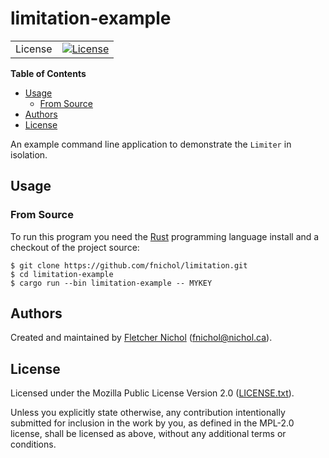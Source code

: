 # limitation-example

|         |                                      |
| ------: | ------------------------------------ |
| License | [![License][badge-license]][license] |

**Table of Contents**

<!-- toc -->

- [Usage](#usage)
  - [From Source](#from-source)
- [Authors](#authors)
- [License](#license)

<!-- tocstop -->

An example command line application to demonstrate the `Limiter` in isolation.

## Usage

### From Source

To run this program you need the [Rust](https://rustup.rs/) programming language
install and a checkout of the project source:

```console
$ git clone https://github.com/fnichol/limitation.git
$ cd limitation-example
$ cargo run --bin limitation-example -- MYKEY
```

## Authors

Created and maintained by [Fletcher Nichol][fnichol] (<fnichol@nichol.ca>).

## License

Licensed under the Mozilla Public License Version 2.0 ([LICENSE.txt][license]).

Unless you explicitly state otherwise, any contribution intentionally submitted
for inclusion in the work by you, as defined in the MPL-2.0 license, shall be
licensed as above, without any additional terms or conditions.

[badge-license]:
  https://img.shields.io/badge/License-MPL%202.0-blue.svg?style=flat-square
[fnichol]: https://github.com/fnichol
[license]:
  https://github.com/fnichol/limitation/blob/master/limitation-proxy/LICENSE.txt
